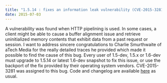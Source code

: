```yaml
---
title: "1.5.14 : fixes an information leak vulnerability (CVE-2015-3281)"
date: 2015-07-03
---
```


A vulnerability was found when HTTP pipelining is used. In some cases, a client might be able to cause a buffer alignment issue and retrieve uninitialized memory contents that exhibit data from a past request or session. I want to address sincere congratulations to Charlie Smurthwaite of aTech Media for the really detailed traces he provided which made it possible to find the cause of this bug. Every user of 1.5-dev, 1.5.x or 1.6-dev must upgrade to 1.5.14 or latest 1.6-dev snapshot to fix this issue, or use the backport of the fix provided by their operating system vendors. CVE-2015-3281 was assigned to this bug. Code and changelog are available [here](/download/1.5/src/) as usual.
